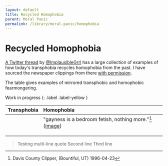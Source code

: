 ```yaml
---
layout: default
title: Recycled Homophobia
parent: Moral Panic
permalink: /library/moral-panic/homophobia
---
```


# Recycled Homophobia

[A Twitter thread](https://twitter.com/ImplausibleGrrl/status/1100719714387484672) by [@ImplausibleGrrl](https://twitter.com/ImplausibleGrrl)
has a large collection of examples of how today's transphobia recycles homophobia from the past.
I have sourced the newspaper clippings from there [with permission](https://twitter.com/ImplausibleGrrl/status/1644621713617854464).

The table gives examples of mirrored transphobic and homophobic fearmongering.

Work in progress
{: .label .label-yellow }

| Transphobia  | Homophobia        |
|:-------------|:------------------|
|              | "gayness is a bedroom fetish, nothing more."[^1] ([image](/library/assets/img/recycled-homophobia/bedroom-fetish.jpg)) |
|              |                   |
|              |                   |
|              |                   |

[^1]: Davis County Clipper, (Bountiful, UT) 1996-04-23
  > Testing multi-line quote
  > Second line
  > Third line
[^2]: Testing another
    > Another quote
    > with multiple
    > lines

